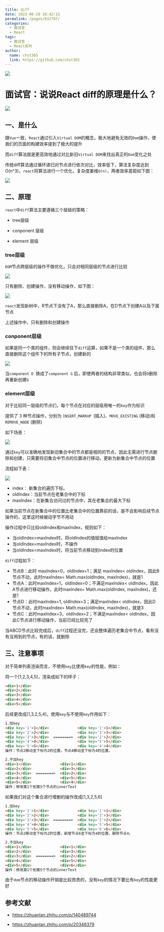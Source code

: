 ```yaml
---
title: diff
date: 2023-06-28 16:42:13
permalink: /pages/b3278f/
categories: 
  - 面试官
  - React
tags: 
  - 面试官
  - React系列
author: 
  name: chst365
  link: https://github.com/chst365
---
```

![](https://cdn.jsdelivr.net/gh/chst365/bolgImgs/imgs/topImgs/299.jpg)
# 面试官：说说React diff的原理是什么？

 ![](https://static.vue-js.com/967e6150-ec91-11eb-85f6-6fac77c0c9b3.png)


## 一、是什么

跟`Vue`一致，`React`通过引入`Virtual DOM`的概念，极大地避免无效的`Dom`操作，使我们的页面的构建效率提到了极大的提升

而`diff`算法就是更高效地通过对比新旧`Virtual DOM`来找出真正的`Dom`变化之处

传统diff算法通过循环递归对节点进行依次对比，效率低下，算法复杂度达到 O(n^3)，`react`将算法进行一个优化，复杂度姜维`O(n)`，两者效率差距如下图：

 ![](https://static.vue-js.com/a43c9960-ec91-11eb-ab90-d9ae814b240d.png)


## 二、原理

`react`中`diff`算法主要遵循三个层级的策略：

- tree层级

- conponent 层级

- element 层级


### tree层级

`DOM`节点跨层级的操作不做优化，只会对相同层级的节点进行比较

 ![](https://static.vue-js.com/ae71d1c0-ec91-11eb-85f6-6fac77c0c9b3.png)

只有删除、创建操作，没有移动操作，如下图：

 ![](https://static.vue-js.com/b85f2bb0-ec91-11eb-ab90-d9ae814b240d.png)

`react`发现新树中，R节点下没有了A，那么直接删除A，在D节点下创建A以及下属节点

上述操作中，只有删除和创建操作


### conponent层级

如果是同一个类的组件，则会继续往下`diff`运算，如果不是一个类的组件，那么直接删除这个组件下的所有子节点，创建新的

 ![](https://static.vue-js.com/c1fcdf00-ec91-11eb-ab90-d9ae814b240d.png)

当`component D `换成了`component G` 后，即使两者的结构非常类似，也会将`D`删除再重新创建`G`



### element层级

对于比较同一层级的节点们，每个节点在对应的层级用唯一的`key`作为标识

提供了 3 种节点操作，分别为 `INSERT_MARKUP `(插入)、`MOVE_EXISTING` (移动)和 `REMOVE_NODE` (删除)

如下场景：

 ![](https://static.vue-js.com/cae1c9a0-ec91-11eb-ab90-d9ae814b240d.png)

通过`key`可以准确地发现新旧集合中的节点都是相同的节点，因此无需进行节点删除和创建，只需要将旧集合中节点的位置进行移动，更新为新集合中节点的位置

流程如下表：

 ![](https://static.vue-js.com/d34c5420-ec91-11eb-85f6-6fac77c0c9b3.png)

- index： 新集合的遍历下标。
- oldIndex：当前节点在老集合中的下标
- maxIndex：在新集合访问过的节点中，其在老集合的最大下标

如果当前节点在新集合中的位置比老集合中的位置靠前的话，是不会影响后续节点操作的，这里这时候被动字节不用动

操作过程中只比较oldIndex和maxIndex，规则如下：

- 当oldIndex>maxIndex时，将oldIndex的值赋值给maxIndex
- 当oldIndex=maxIndex时，不操作
- 当oldIndex<maxIndex时，将当前节点移动到index的位置

`diff`过程如下：

- 节点B：此时 maxIndex=0，oldIndex=1；满足 maxIndex< oldIndex，因此B节点不动，此时maxIndex= Math.max(oldIndex, maxIndex)，就是1
- 节点A：此时maxIndex=1，oldIndex=0；不满足maxIndex< oldIndex，因此A节点进行移动操作，此时maxIndex= Math.max(oldIndex, maxIndex)，还是1
- 节点D：此时maxIndex=1, oldIndex=3；满足maxIndex< oldIndex，因此D节点不动，此时maxIndex= Math.max(oldIndex, maxIndex)，就是3
- 节点C：此时maxIndex=3，oldIndex=2；不满足maxIndex< oldIndex，因此C节点进行移动操作，当前已经比较完了

当ABCD节点比较完成后，`diff`过程还没完，还会整体遍历老集合中节点，看有没有没用到的节点，有的话，就删除



## 三、注意事项

对于简单列表渲染而言，不使用`key`比使用`key`的性能，例如：

将一个[1,2,3,4,5]，渲染成如下的样子：

```html
<div>1</div>
<div>2</div>
<div>3</div>
<div>4</div>
<div>5</div>
```

后续更改成[1,3,2,5,4]，使用`key`与不使用`key`作用如下：

```html
1.加key
<div key='1'>1</div>             <div key='1'>1</div>     
<div key='2'>2</div>             <div key='3'>3</div>  
<div key='3'>3</div>  ========>  <div key='2'>2</div>  
<div key='4'>4</div>             <div key='5'>5</div>  
<div key='5'>5</div>             <div key='4'>4</div>  
操作：节点2移动至下标为2的位置，节点4移动至下标为4的位置。

2.不加key
<div>1</div>             <div>1</div>     
<div>2</div>             <div>3</div>  
<div>3</div>  ========>  <div>2</div>  
<div>4</div>             <div>5</div>  
<div>5</div>             <div>4</div>  
操作：修改第1个到第5个节点的innerText
```

如果我们对这个集合进行增删的操作改成[1,3,2,5,6]

```html
1.加key
<div key='1'>1</div>             <div key='1'>1</div>     
<div key='2'>2</div>             <div key='3'>3</div>  
<div key='3'>3</div>  ========>  <div key='2'>2</div>  
<div key='4'>4</div>             <div key='5'>5</div>  
<div key='5'>5</div>             <div key='6'>6</div>  
操作：节点2移动至下标为2的位置，新增节点6至下标为4的位置，删除节点4。

2.不加key
<div>1</div>             <div>1</div>     
<div>2</div>             <div>3</div>  
<div>3</div>  ========>  <div>2</div>  
<div>4</div>             <div>5</div>  
<div>5</div>             <div>6</div> 
操作：修改第1个到第5个节点的innerText
```

由于`dom`节点的移动操作开销是比较昂贵的，没有`key`的情况下要比有`key`的性能更好


## 参考文献

- https://zhuanlan.zhihu.com/p/140489744

- https://zhuanlan.zhihu.com/p/20346379
